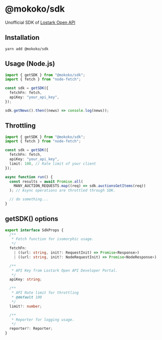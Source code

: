 # @mokoko/sdk

Unofficial SDK of [Lostark Open API](https://developer-lostark.game.onstove.com/)

## Installation

```
yarn add @mokoko/sdk
```

## Usage (Node.js)

```ts
import { getSDK } from "@mokoko/sdk";
import { fetch } from "node-fetch";

const sdk = getSDK({
  fetchFn: fetch,
  apiKey: "your_api_key",
});

sdk.getNews().then((news) => console.log(news));
```

## Throttling

```ts
import { getSDK } from "@mokoko/sdk";
import { fetch } from "node-fetch";

const sdk = getSDK({
  fetchFn: fetch,
  apiKey: "your_api_key",
  limit: 100, // Rate limit of your client
});

async function run() {
  const results = await Promise.all(
    MANY_AUCTION_REQUESTS.map((req) => sdk.auctionsGetItems(req))
  ); // Async operations are throttled through SDK.

  // do something...
}
```

## getSDK() options

```ts
export interface SdkProps {
  /**
   * Fetch function for isomorphic usage.
   */
  fetchFn:
    | ((url: string, init?: RequestInit) => Promise<Response>)
    | ((url: string, init?: NodeRequestInit) => Promise<NodeResponse>);

  /**
   * API Key from Lostark Open API Developer Portal.
   */
  apiKey: string;

  /**
   * API Rate limit for throttling
   * @default 100
   */
  limit?: number;

  /**
   * Reporter for logging usage.
   */
  reporter?: Reporter;
}
```
